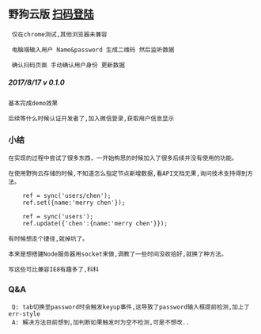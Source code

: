 ## 野狗云版 [扫码登陆](https://zhangyuhan2016.github.io/demo/qrcode/index.html)

     仅在chrome测试,其他浏览器未兼容
     
     电脑端输入用户 Name&password 生成二维码 然后监听数据
     
     确认扫码页面 手动确认用户身份 更新数据
     
 
#####  2017/8/17  v 0.1.0
    基本完成demo效果
    
    后续等什么时候认证开发者了,加入微信登录,获取用户信息显示
    
### **小结**
    
    在实现的过程中尝试了很多东西，一开始构思的时候加入了很多后续并没有使用的功能。
    
    在使用野狗云存储的时候,不知道怎么指定节点新增数据,看API文档无果,询问技术支持得到方法。
    
        ref = sync('users/chen');
        ref.set({name:'merry chen'});
           
        ref = sync('users');
        ref.update({'chen':{name:'merry chen'}});
    
    有时候想走个捷径,就掉坑了。
    
    本来是想搭建Node服务器用socket来做,调教了一些时间没收拾好,就换了种方法。
    
    写这些可比兼容IE8有趣多了,科科
    

### Q&A
     Q: tab切换至password时会触发keyup事件,这导致了password输入框提前检测,加上了err-style
     A: 解决方法目前想到,加判断如果触发时为空不检测,可是不想改.. 
